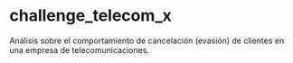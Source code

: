 # challenge_telecom_x
Análisis sobre el comportamiento de cancelación (evasión) de clientes en una empresa de telecomunicaciones.
